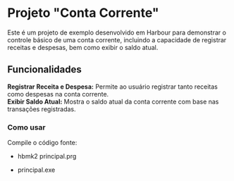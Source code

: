 <H1>Projeto "Conta Corrente"</H1>

Este é um projeto de exemplo desenvolvido em Harbour para demonstrar o controle básico de uma conta corrente, incluindo a capacidade de registrar receitas e despesas, bem como exibir o saldo atual.

<H2>Funcionalidades</H2>
<b>Registrar Receita e Despesa:</b> Permite ao usuário registrar tanto receitas como despesas na conta corrente.<br>
<b>Exibir Saldo Atual:</b> Mostra o saldo atual da conta corrente com base nas transações registradas.

<h3>Como usar</h3>
Compile o código fonte:
<ul>
<li><p>hbmk2 principal.prg</li>
<li><p>principal.exe</p></li>
</ul>
